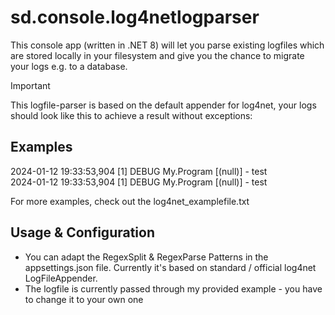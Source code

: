 # sd.console.log4netlogparser
This console app (written in .NET 8) will let you parse existing logfiles which are stored locally in your filesystem and give you the chance to migrate your logs e.g. to a database.  
> [!IMPORTANT]
> This logfile-parser is based on the default appender for log4net, your logs should look like this to achieve a result without exceptions:
## Examples
2024-01-12 19:33:53,904 [1] DEBUG My.Program [(null)] - test  
2024-01-12 19:33:53,904 [1] DEBUG My.Program [(null)] - test  
  
For more examples, check out the log4net_examplefile.txt  
## Usage & Configuration
* You can adapt the RegexSplit & RegexParse Patterns in the appsettings.json file. Currently it's based on standard / official log4net LogFileAppender.  
* The logfile is currently passed through my provided example - you have to change it to your own one